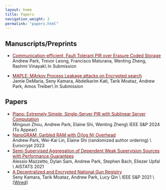 ```yaml
---
layout: home
title: Papers
navigation_weight: 2
permalink: "papers.html"
---
```


## Manuscripts/Preprints

* [<span style="color:maroon">Communication-efficient, Fault Tolerant PIR over Erasure Coded
  Storage</span>](https://andyp223.github.io/papers.html)     
Andrew Park, Trevor Leong, Francisco Maturana, Wenting Zheng, Rashmi Vinayak\\
In Submission

* [<span style="color:maroon">MAPLE: MArkov Process Leakage attacks on Encrypted search</span>](https://andyp223.github.io/papers.html)     
Jamie DeMaria, Seny Kamara, Abdelkarim Kati, Tarik Moataz, Andrew Park, Amos Treiber\\
In Submission



## Papers
* [<span style="color:maroon">Piano: Extremely Simple, Single-Server PIR with Sublinear Server Computation</span>](https://eprint.iacr.org/2023/452)     
Mingxun Zhou, Andrew Park, Elaine Shi, Wenting Zheng\\
IEEE S&P 2024 (To Appear)
* [<span style="color:maroon">NanoGRAM: Garbled RAM with Õ(log N) Overhead</span>](https://eprint.iacr.org/2022/191)     
Andrew Park, Wei-Kai Lin, Elaine Shi (randomized author ordering) \\
Eurocrypt 2023
* [<span style="color:maroon">Semi-Supervised Aggregation of Dependent Weak Supervision Sources with Performance Guarantees</span>](papers/FSL.pdf)     
Alessio Mazzetto, Dylan Sam, Andrew Park, Stephen Bach, Eliezer Upfal  \\
AISTATS 2021 
* [<span style="color:maroon">A Decentralized and Encrypted National Gun Registry</span>](http://cs.brown.edu/~seny/pubs/gunreg.pdf)     
Seny Kamara, Tarik Moataz, Andrew Park, Lucy Qin \\
IEEE S&P 2021 \\
[[Wired](https://www.wired.com/story/national-gun-registry-encrypted-decentralized/)]
